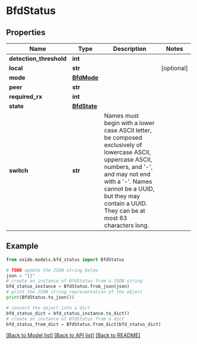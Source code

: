 # BfdStatus


## Properties

Name | Type | Description | Notes
------------ | ------------- | ------------- | -------------
**detection_threshold** | **int** |  | 
**local** | **str** |  | [optional] 
**mode** | [**BfdMode**](BfdMode.md) |  | 
**peer** | **str** |  | 
**required_rx** | **int** |  | 
**state** | [**BfdState**](BfdState.md) |  | 
**switch** | **str** | Names must begin with a lower case ASCII letter, be composed exclusively of lowercase ASCII, uppercase ASCII, numbers, and &#39;-&#39;, and may not end with a &#39;-&#39;. Names cannot be a UUID, but they may contain a UUID. They can be at most 63 characters long. | 

## Example

```python
from oxide.models.bfd_status import BfdStatus

# TODO update the JSON string below
json = "{}"
# create an instance of BfdStatus from a JSON string
bfd_status_instance = BfdStatus.from_json(json)
# print the JSON string representation of the object
print(BfdStatus.to_json())

# convert the object into a dict
bfd_status_dict = bfd_status_instance.to_dict()
# create an instance of BfdStatus from a dict
bfd_status_from_dict = BfdStatus.from_dict(bfd_status_dict)
```
[[Back to Model list]](../README.md#documentation-for-models) [[Back to API list]](../README.md#documentation-for-api-endpoints) [[Back to README]](../README.md)


